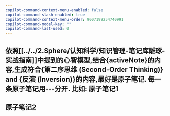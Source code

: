 ```yaml
---
copilot-command-context-menu-enabled: false
copilot-command-slash-enabled: true
copilot-command-context-menu-order: 9007199254740991
copilot-command-model-key: ""
copilot-command-last-used: 0
---
```

依照[[../../2.Sphere/认知科学/知识管理-笔记库雕琢-实战指南]]中提到的心智模型,结合{activeNote}的内容,生成符合{第二序思维 (Second-Order Thinking)} and {反演 (Inversion)}的内容,最好是原子笔记. 每一条原子笔记用---分开.
比如:
原子笔记1
---
原子笔记2
---